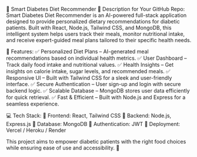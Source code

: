 🚀 Smart Diabetes Diet Recommender
📌 Description for Your GitHub Repo:
Smart Diabetes Diet Recommender is an AI-powered full-stack application designed to provide personalized dietary recommendations for diabetic patients. Built with React, Node.js, Tailwind CSS, and MongoDB, this intelligent system helps users track their meals, monitor nutritional intake, and receive expert-guided meal plans tailored to their specific health needs.

🌟 Features:
✅ Personalized Diet Plans – AI-generated meal recommendations based on individual health metrics.
✅ User Dashboard – Track daily food intake and nutritional values.
✅ Health Insights – Get insights on calorie intake, sugar levels, and recommended meals.
✅ Responsive UI – Built with Tailwind CSS for a sleek and user-friendly interface.
✅ Secure Authentication – User sign-up and login with secure backend logic.
✅ Scalable Database – MongoDB stores user data efficiently for quick retrieval.
✅ Fast & Efficient – Built with Node.js and Express for a seamless experience.

💻 Tech Stack:
🔹 Frontend: React, Tailwind CSS
🔹 Backend: Node.js, Express.js
🔹 Database: MongoDB
🔹 Authentication: JWT
🔹 Deployment: Vercel / Heroku / Render

This project aims to empower diabetic patients with the right food choices while ensuring ease of use and accessibility. 🚀
